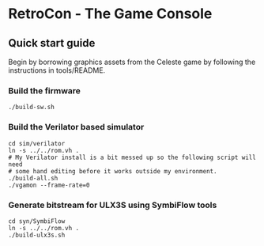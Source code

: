 # RetroCon - The Game Console

## Quick start guide

Begin by borrowing graphics assets from the Celeste game by following the
instructions in tools/README.

### Build the firmware
```
./build-sw.sh
```

### Build the Verilator based simulator
```
cd sim/verilator
ln -s ../../rom.vh .
# My Verilator install is a bit messed up so the following script will need
# some hand editing before it works outside my environment.
./build-all.sh
./vgamon --frame-rate=0
```

### Generate bitstream for ULX3S using SymbiFlow tools
```
cd syn/SymbiFlow
ln -s ../../rom.vh .
./build-ulx3s.sh
```
